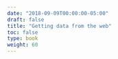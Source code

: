 ```yaml
---
date: "2018-09-09T00:00:00-05:00"
draft: false
title: "Getting data from the web"
toc: false
type: book
weight: 60
---
```


